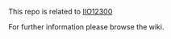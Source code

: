 This repo is related to [IIO12300](https://github.com/JAMK-IT/IIO123000-testing-course)

For further information please browse the wiki.
